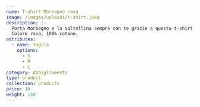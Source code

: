 ```yaml
---
name: T-shirt Morbegno rosa
image: /images/uploads/t-shirt.jpeg
description: |-
  Porta Morbegno e la Valtellina sempre con te grazie a questa t-shirt.
  Colore rosa, 100% cotone.
attributes:
  - name: Taglia
    options:
      - S
      - M
      - L
category: Abbigliamento
type: product
collection: products
price: 10
weight: 150
---
```

